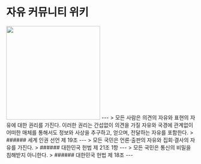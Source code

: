 # 자유 커뮤니티 위키
<image src='./assets/logo.png' width='250' hight='250'>
---
> 모든 사람은 의견의 자유와 표현의 자유에 대한 권리를 가진다. 이러한 권리는 간섭없이 의견을 가질 자유와 국경에 관계없이 어떠한 매체를 통해서도 정보와 사상을 추구하고, 얻으며, 전달하는 자유를 포함한다.
> ###### 세계 인권 선언 제 19조
---
> 모든 국민은 언론·출판의 자유와 집회·결사의 자유를 가진다.
> ###### 대한민국 헌법 제 21조 1항
---
> 모든 국민은 통신의 비밀을 침해받지 아니한다.
> ###### 대한민국 헌법 제 18조
---
